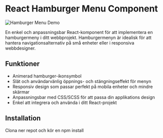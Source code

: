 # React Hamburger Menu Component

![Hamburger Menu Demo](demo.gif)

En enkel och anpassningsbar React-komponent för att implementera en hamburgermeny i ditt webbprojekt. Hamburgermenyn är idealisk för att hantera navigationsalternativ på små enheter eller i responsiva webbdesigner.

## Funktioner

- Animerad hamburger-ikonsymbol
- Slät och användarvänlig öppnings- och stängningseffekt för menyn
- Responsiv design som passar perfekt på mobila enheter och mindre skärmar
- Anpassningsbar med CSS/SCSS för att passa din applikations design
- Enkel att integrera och använda i ditt React-projekt

## Installation

Clona ner repot och kör en npm install
